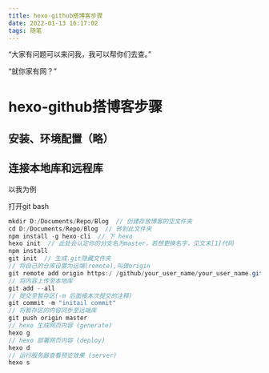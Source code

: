 ```yaml
---
title: hexo-github搭博客步骤
date: 2022-01-13 16:17:02
tags: 随笔
---
```


“大家有问题可以来问我，我可以帮你们去查。”

“就你家有网？”

<!--more-->


# hexo-github搭博客步骤
## 安装、环境配置（略）
## 连接本地库和远程库
以我为例

打开git bash
```java
mkdir D:/Documents/Repo/Blog  // 创建存放博客的空文件夹
cd D:/Documents/Repo/Blog  // 转到此文件夹
npm install -g hexo-cli  // 下 hexo
hexo init  // 此处会认定你的分支名为master，若想更换名字，见文末[1]代码
npm install
git init  // 生成.git隐藏文件夹
// 将自己的仓库设置为远端(remote),叫做origin
git remote add origin https:/ /github/your_user_name/your_user_name.github.io
// 将内容上传至本地库
git add --all
// 提交至暂存区(-m 后面接本次提交的注释)
git commit -m "initail commit"
// 将暂存区的内容同步至远端库
git push origin master
// hexo 生成网页内容 (generate)
hexo g
// hexo 部署网页内容 (deploy)
hexo d
// 运行服务器查看预览效果 (server)
hexo s
```
